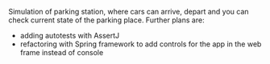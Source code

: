 Simulation of parking station, where cars can arrive, depart and you can check current state of the parking place.
Further plans are: 
- adding autotests with AssertJ
- refactoring with Spring framework to add controls for the app in the web frame instead of console
